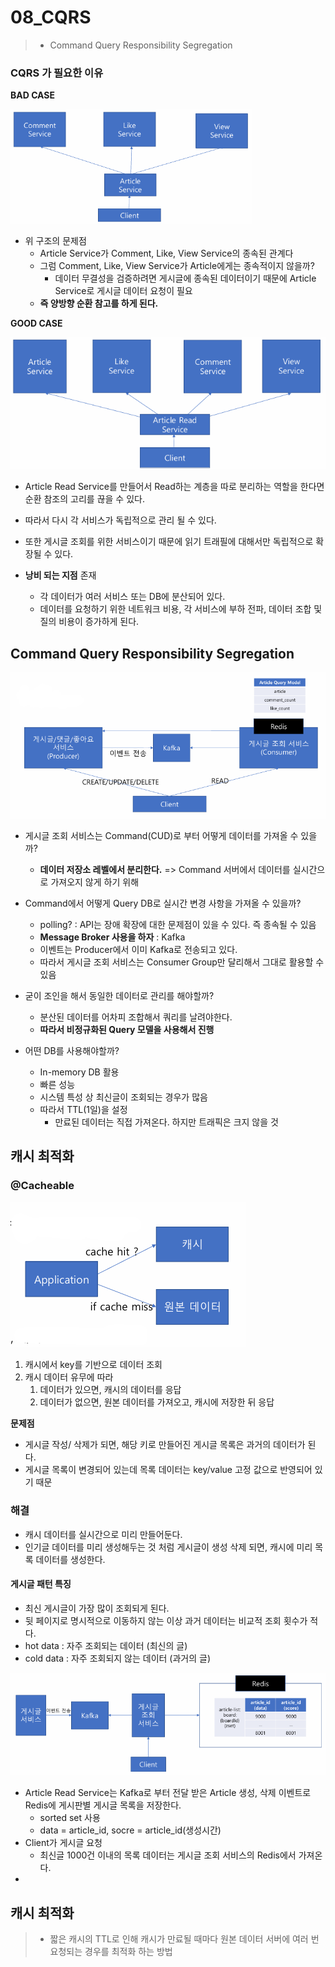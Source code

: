 # 08_CQRS

> - Command Query Responsibility Segregation

### CQRS 가 필요한 이유

**BAD CASE**

<img src="./08_CQRS.assets/image-20250315163447182.png" alt="image-20250315163447182" style="zoom:67%;" />

- 위 구조의 문제점
  - Article Service가 Comment, Like, View Service의 종속된 관계다
  - 그럼 Comment, Like, View Service가 Article에게는 종속적이지 않을까?
    - 데이터 무결성을 검증하려면 게시글에 종속된 데이터이기 때문에 Article Service로 게시글 데이터 요청이 필요
  - **즉 양방향 순환 참고를 하게 된다.**



**GOOD CASE**

<img src="./08_CQRS.assets/image-20250315164126448.png" alt="image-20250315164126448" style="zoom:80%;" />

- Article Read Service를 만들어서 Read하는 계층을 따로 분리하는 역할을 한다면 순환 참조의 고리를 끊을 수 있다. 
- 따라서 다시 각 서비스가 독립적으로 관리 될 수 있다.
- 또한 게시글 조회를 위한 서비스이기 때문에 읽기 트래필에 대해서만 독립적으로 확장될 수 있다.

- **낭비 되는 지점** 존재
  - 각 데이터가 여러 서비스 또는 DB에 분산되어 있다.
  - 데이터를 요청하기 위한 네트워크 비용, 각 서비스에 부하 전파, 데이터 조합 및 질의 비용이 증가하게 된다.



## Command Query Responsibility Segregation

<img src="./08_CQRS.assets/image-20250315165424848.png" alt="image-20250315165424848" style="zoom:67%;" />

- 게시글 조회 서비스는 Command(CUD)로 부터 어떻게 데이터를 가져올 수 있을까?
  - **데이터 저장소 레벨에서 분리한다.** 
    => Command 서버에서 데이터를 실시간으로 가져오지 않게 하기 위해
- Command에서 어떻게 Query DB로 실시간 변경 사항을 가져올 수 있을까?
  - polling? : API는 장애 확장에 대한 문제점이 있을 수 있다. 즉 종속될 수 있음
  - **Message Broker 사용을 하자** : Kafka
  - 이벤트는 Producer에서 이미 Kafka로 전송되고 있다.
  - 따라서 게시글 조회 서비스는 Consumer Group만 달리해서 그대로 활용할 수 있음

- 굳이 조인을 해서 동일한 데이터로 관리를 해야할까?
  - 분산된 데이터를 어차피 조합해서 쿼리를 날려야한다.
  - **따라서 비정규화된 Query 모델을 사용해서 진행**

- 어떤 DB를 사용해야할까?
  - In-memory DB 활용
  - 빠른 성능
  - 시스템 특성 상 최신글이 조회되는 경우가 많음
  - 따라서  TTL(1일)을 설정
    - 만료된 데이터는 직접 가져온다. 하지만 트래픽은 크지 않을 것



## 캐시 최적화

### @Cacheable

![image-20250315192840068](./08_CQRS.assets/image-20250315192840068.png)

1. 캐시에서 key를 기반으로 데이터 조회
2. 캐시 데이터 유무에 따라
   1. 데이터가 있으면, 캐시의 데이터를 응답
   2. 데이터가 없으면, 원본 데이터를 가져오고, 캐시에 저장한 뒤 응답

**문제점**

- 게시글 작성/ 삭제가 되면, 해당 키로 만들어진 게시글 목록은 과거의 데이터가 된다.
- 게시글 목록이 변경되어 있는데 목록 데이터는 key/value 고정 값으로 반영되어 있기 때문



### 해결

- 캐시 데이터를 실시간으로 미리 만들어둔다.
- 인기글 데이터를 미리 생성해두는 것 처럼 게시글이 생성 삭제 되면, 캐시에 미리 목록 데이터를 생성한다.

#### 게시글 패턴 특징

- 최신 게시글이 가장 많이 조회되게 된다.
- 뒷 페이지로 명시적으로 이동하지 않는 이상 과거 데이터는 비교적 조회 횟수가 적다.
- hot data : 자주 조회되는 데이터 (최신의 글)
- cold data : 자주 조회되지 않는 데이터 (과거의 글)

<img src="./08_CQRS.assets/image-20250315193546566.png" alt="image-20250315193546566" style="zoom:80%;" />

- Article Read Service는 Kafka로 부터 전달 받은 Article 생성, 삭제 이벤트로 Redis에 게시판별 게시글 목록을 저장한다.
  - sorted set 사용
  - data = article_id, socre = article_id(생성시간)
- Client가 게시글 요청
  - 최신글 1000건 이내의 목록 데이터는 게시글 조회 서비스의 Redis에서 가져온다.
- 



## 캐시 최적화

> - 짧은 캐시의 TTL로 인해 캐시가 만료될 때마다 원본 데이터 서버에 여러 번  요청되는 경우를 최적화 하는 방법





